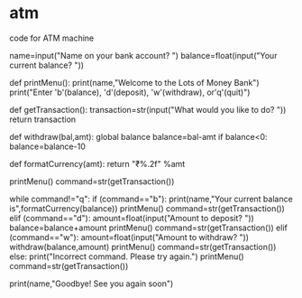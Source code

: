 # atm
code for ATM machine


name=input("Name on your bank account? ")
balance=float(input("Your current balance? "))

def printMenu():
    print(name,"Welcome to the Lots of Money Bank")
    print("Enter 'b'(balance), 'd'(deposit), 'w'(withdraw), or'q'(quit)")

def getTransaction():
    transaction=str(input("What would you like to do? "))
    return transaction

def withdraw(bal,amt):
    global balance
    balance=bal-amt
    if balance<0:
        balance=balance-10

def formatCurrency(amt):
    return "₹%.2f" %amt

printMenu()
command=str(getTransaction())

while command!="q":
    if (command=="b"):
        print(name,"Your current balance is",formatCurrency(balance))
        printMenu()
        command=str(getTransaction())
    elif (command=="d"):
        amount=float(input("Amount to deposit? "))
        balance=balance+amount
        printMenu()
        command=str(getTransaction())
    elif (command=="w"):
        amount=float(input("Amount to withdraw? "))
        withdraw(balance,amount)
        printMenu()
        command=str(getTransaction())
    else:
        print("Incorrect command. Please try again.")
        printMenu()
        command=str(getTransaction())

print(name,"Goodbye! See you again soon")
